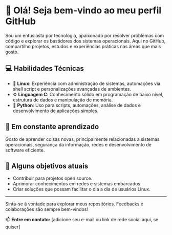 # 👋 Olá! Seja bem-vindo ao meu perfil GitHub

Sou um entusiasta por tecnologia, apaixonado por resolver problemas com código e explorar os bastidores dos sistemas operacionais. Aqui no GitHub, compartilho projetos, estudos e experiências práticas nas áreas que mais gosto.

## 💻 Habilidades Técnicas

- 🐧 **Linux**: Experiência com administração de sistemas, automações via shell script e personalizações avançadas de ambientes.
- ⚙️ **Linguagem C**: Conhecimento sólido em programação de baixo nível, estrutura de dados e manipulação de memória.
- 🐍 **Python**: Uso para scripts, automações, análise de dados e desenvolvimento de aplicações simples.

## 🌱 Em constante aprendizado

Gosto de aprender coisas novas, principalmente relacionadas a sistemas operacionais, segurança da informação, redes e desenvolvimento de software eficiente.

## 🚀 Alguns objetivos atuais

- Contribuir para projetos open source.
- Aprimorar conhecimentos em redes e sistemas embarcados.
- Criar soluções que possam facilitar o dia a dia de usuários Linux.

---

Sinta-se à vontade para explorar meus repositórios. Feedbacks e colaborações são sempre bem-vindos!

📫 **Entre em contato:** [adicione seu e-mail ou link de rede social aqui, se quiser]

